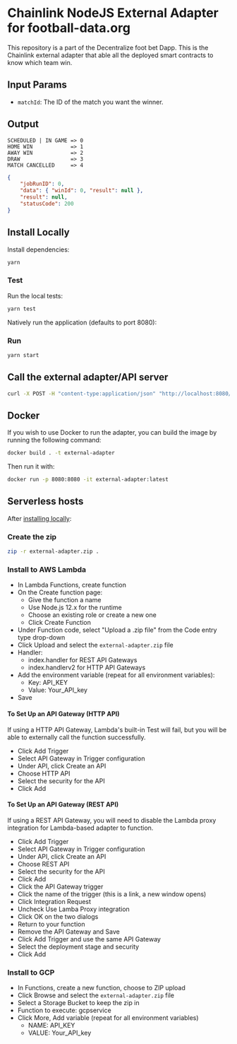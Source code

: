 # Chainlink NodeJS External Adapter for football-data.org

This repository is a part of the Decentralize foot bet Dapp.
This is the Chainlink external adapter that able all the deployed smart contracts to know which team win.

## Input Params

-   `matchId`: The ID of the match you want the winner.

## Output

```
SCHEDULED | IN GAME => 0
HOME WIN            => 1
AWAY WIN            => 2
DRAW                => 3
MATCH CANCELLED     => 4
```

```json
{
    "jobRunID": 0,
    "data": { "winId": 0, "result": null },
    "result": null,
    "statusCode": 200
}
```

## Install Locally

Install dependencies:

```bash
yarn
```

### Test

Run the local tests:

```bash
yarn test
```

Natively run the application (defaults to port 8080):

### Run

```bash
yarn start
```

## Call the external adapter/API server

```bash
curl -X POST -H "content-type:application/json" "http://localhost:8080/" --data '{ "id": 0, "data": { "matchId": ID}}'
```

## Docker

If you wish to use Docker to run the adapter, you can build the image by running the following command:

```bash
docker build . -t external-adapter
```

Then run it with:

```bash
docker run -p 8080:8080 -it external-adapter:latest
```

## Serverless hosts

After [installing locally](#install-locally):

### Create the zip

```bash
zip -r external-adapter.zip .
```

### Install to AWS Lambda

-   In Lambda Functions, create function
-   On the Create function page:
    -   Give the function a name
    -   Use Node.js 12.x for the runtime
    -   Choose an existing role or create a new one
    -   Click Create Function
-   Under Function code, select "Upload a .zip file" from the Code entry type drop-down
-   Click Upload and select the `external-adapter.zip` file
-   Handler:
    -   index.handler for REST API Gateways
    -   index.handlerv2 for HTTP API Gateways
-   Add the environment variable (repeat for all environment variables):
    -   Key: API_KEY
    -   Value: Your_API_key
-   Save

#### To Set Up an API Gateway (HTTP API)

If using a HTTP API Gateway, Lambda's built-in Test will fail, but you will be able to externally call the function successfully.

-   Click Add Trigger
-   Select API Gateway in Trigger configuration
-   Under API, click Create an API
-   Choose HTTP API
-   Select the security for the API
-   Click Add

#### To Set Up an API Gateway (REST API)

If using a REST API Gateway, you will need to disable the Lambda proxy integration for Lambda-based adapter to function.

-   Click Add Trigger
-   Select API Gateway in Trigger configuration
-   Under API, click Create an API
-   Choose REST API
-   Select the security for the API
-   Click Add
-   Click the API Gateway trigger
-   Click the name of the trigger (this is a link, a new window opens)
-   Click Integration Request
-   Uncheck Use Lamba Proxy integration
-   Click OK on the two dialogs
-   Return to your function
-   Remove the API Gateway and Save
-   Click Add Trigger and use the same API Gateway
-   Select the deployment stage and security
-   Click Add

### Install to GCP

-   In Functions, create a new function, choose to ZIP upload
-   Click Browse and select the `external-adapter.zip` file
-   Select a Storage Bucket to keep the zip in
-   Function to execute: gcpservice
-   Click More, Add variable (repeat for all environment variables)
    -   NAME: API_KEY
    -   VALUE: Your_API_key
